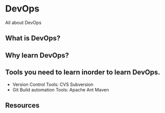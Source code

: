 # DevOps
All about DevOps

## What is DevOps?
## Why learn DevOps?
## Tools you need to learn inorder to learn DevOps.
- Version Control Tools:  CVS  Subversion 
- Git Build automation Tools:  Apache Ant  Maven 

## Resources

